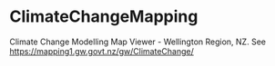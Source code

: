 # ClimateChangeMapping
Climate Change Modelling Map Viewer - Wellington Region, NZ. See https://mapping1.gw.govt.nz/gw/ClimateChange/
